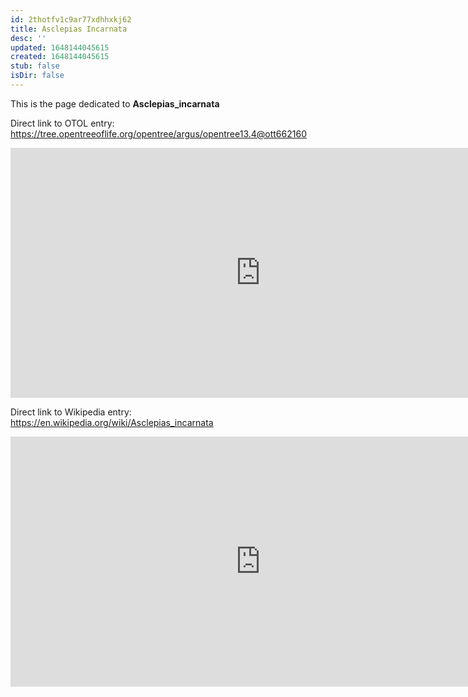 ```yaml
---
id: 2thotfv1c9ar77xdhhxkj62
title: Asclepias Incarnata
desc: ''
updated: 1648144045615
created: 1648144045615
stub: false
isDir: false
---
```

This is the page dedicated to **Asclepias_incarnata**


Direct link to OTOL entry: https://tree.opentreeoflife.org/opentree/argus/opentree13.4@ott662160



<html>
    <body>
    <iframe src="https://tree.opentreeoflife.org/opentree/argus/opentree13.4@ott662160"
    width="800" height="400" frameborder="0" allowfullscreen> </iframe>
    </body>
</html>
    


Direct link to Wikipedia entry: https://en.wikipedia.org/wiki/Asclepias_incarnata



<html>
    <body>
    <iframe src="https://en.wikipedia.org/wiki/Asclepias_incarnata"
    width="800" height="400" frameborder="0" allowfullscreen> </iframe>
    </body>
</html>
    
